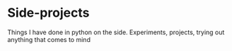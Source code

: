 # Side-projects

Things I have done in python on the side. Experiments, projects, trying out anything that comes to mind
